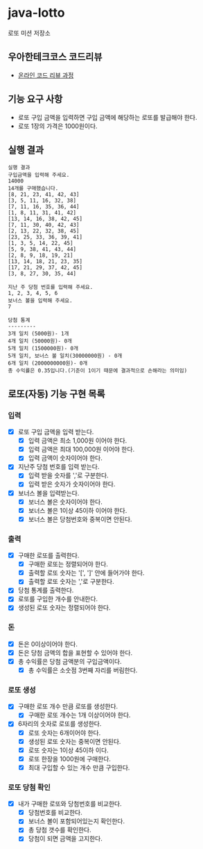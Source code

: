 # java-lotto

로또 미션 저장소

## 우아한테크코스 코드리뷰

- [온라인 코드 리뷰 과정](https://github.com/woowacourse/woowacourse-docs/blob/master/maincourse/README.md)
  
## 기능 요구 사항
- 로또 구입 금액을 입력하면 구입 금액에 해당하는 로또를 발급해야 한다. 
- 로또 1장의 가격은 1000원이다.

## 실행 결과
```
실행 결과
구입금액을 입력해 주세요.
14000
14개를 구매했습니다.
[8, 21, 23, 41, 42, 43]
[3, 5, 11, 16, 32, 38]
[7, 11, 16, 35, 36, 44]
[1, 8, 11, 31, 41, 42]
[13, 14, 16, 38, 42, 45]
[7, 11, 30, 40, 42, 43]
[2, 13, 22, 32, 38, 45]
[23, 25, 33, 36, 39, 41]
[1, 3, 5, 14, 22, 45]
[5, 9, 38, 41, 43, 44]
[2, 8, 9, 18, 19, 21]
[13, 14, 18, 21, 23, 35]
[17, 21, 29, 37, 42, 45]
[3, 8, 27, 30, 35, 44]

지난 주 당첨 번호를 입력해 주세요.
1, 2, 3, 4, 5, 6
보너스 볼을 입력해 주세요.
7

당첨 통계
---------
3개 일치 (5000원)- 1개
4개 일치 (50000원)- 0개
5개 일치 (1500000원)- 0개
5개 일치, 보너스 볼 일치(30000000원) - 0개
6개 일치 (2000000000원)- 0개
총 수익률은 0.35입니다.(기준이 1이기 때문에 결과적으로 손해라는 의미임)
```

## 로또(자동) 기능 구현 목록

### 입력
- [x] 로또 구입 금액을 입력 받는다.
  - [x] 입력 금액은 최소 1,000원 이어야 한다.
  - [x] 입력 금액은 최대 100,000원 이어야 한다.
  - [x] 입력 금액이 숫자이어야 한다.
  
- [x] 지난주 당첨 번호를 입력 받는다.
  - [x] 입력 받을 숫자를 ','로 구분한다.
  - [x] 입력 받은 숫자가 숫자이어야 한다.
  
- [x] 보너스 볼을 입력받는다.
  - [x] 보너스 볼은 숫자이어야 한다.
  - [x] 보너스 볼은 1이상 45이하 이어야 한다.
  - [x] 보너스 볼은 당첨번호와 중복이면 안된다.
  
### 출력
- [x] 구매한 로또를 출력한다.
  - [x] 구매한 로또는 정렬되어야 한다.
  - [x] 출력할 로또 숫자는 '[', ']' 안에 들어가야 한다.
  - [x] 출력할 로또 숫자는 ','로 구분한다.
- [x] 당첨 통계를 출력한다.
- [x] 로또를 구입한 개수를 안내한다.
- [x] 생성된 로또 숫자는 정렬되어야 한다.

### 돈
- [x] 돈은 0이상이어야 한다.
- [x] 돈은 당첨 금액의 합을 표현할 수 있어야 한다.
- [x] 총 수익률은 당첨 금액분의 구입금액이다.
  - [x] 총 수익률은 소숫점 3번째 자리를 버림한다.

### 로또 생성
- [x] 구매한 로또 개수 만큼 로또를 생성한다.
  - [x] 구매한 로또 개수는 1개 이상이어야 한다.
- [x] 6자리의 숫자로 로또를 생성한다.
  - [x] 로또 숫자는 6개이어야 한다.
  - [x] 생성된 로또 숫자는 중복이면 안된다.
  - [x] 로또 숫자는 1이상 45이하 이다.
  - [x] 로또 한장을 1000원에 구매한다.
  - [x] 최대 구입할 수 있는 개수 만큼 구입한다.
  
### 로또 당첨 확인
- [x] 내가 구매한 로또와 당첨번호를 비교한다.
  - [x] 당첨번호를 비교한다.
  - [x] 보너스 볼이 포함되어있는지 확인한다.
  - [x] 총 당첨 갯수를 확인한다.
  - [x] 당첨이 되면 금액을 고지한다.
